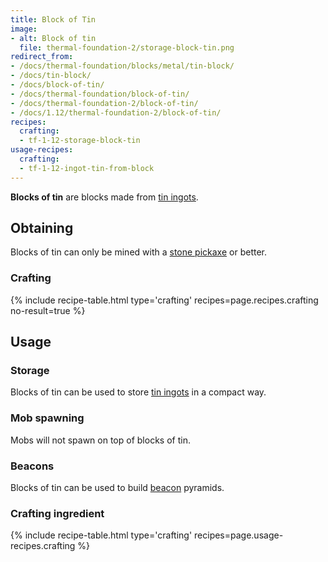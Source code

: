 ```yaml
---
title: Block of Tin
image:
- alt: Block of tin
  file: thermal-foundation-2/storage-block-tin.png
redirect_from:
- /docs/thermal-foundation/blocks/metal/tin-block/
- /docs/tin-block/
- /docs/block-of-tin/
- /docs/thermal-foundation/block-of-tin/
- /docs/thermal-foundation-2/block-of-tin/
- /docs/1.12/thermal-foundation-2/block-of-tin/
recipes:
  crafting:
  - tf-1-12-storage-block-tin
usage-recipes:
  crafting:
  - tf-1-12-ingot-tin-from-block
---
```


**Blocks of tin** are blocks made from [tin ingots](../tin-ingot/).


Obtaining
---------

Blocks of tin can only be mined with a [stone
pickaxe](https://minecraft.wiki/w/Pickaxe) or better.

### Crafting
{% include recipe-table.html type='crafting' recipes=page.recipes.crafting no-result=true %}


Usage
-----

### Storage
Blocks of tin can be used to store [tin ingots](../tin-ingot/) in a compact
way.

### Mob spawning
Mobs will not spawn on top of blocks of tin.

### Beacons
Blocks of tin can be used to build
[beacon](https://minecraft.wiki/w/Beacon) pyramids.

### Crafting ingredient
{% include recipe-table.html type='crafting' recipes=page.usage-recipes.crafting %}
